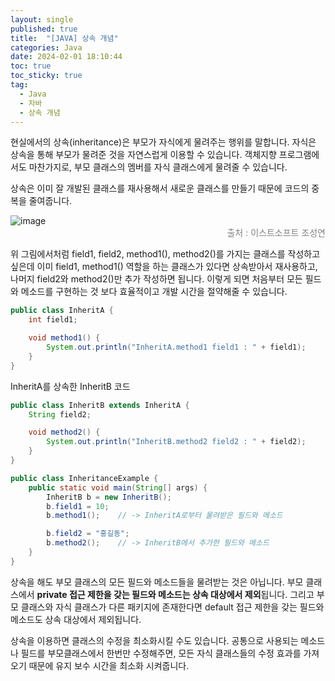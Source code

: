 ```yaml
---
layout: single
published: true
title:  "[JAVA] 상속 개념"
categories: Java
date: 2024-02-01 18:10:44
toc: true
toc_sticky: true
tag:   
  - Java
  - 자바
  - 상속 개념
---
```


현실에서의 상속(inheritance)은 부모가 자식에게 물려주는 행위를 말합니다. 자식은 상속을 통해 부모가 물려준 것을 자연스럽게 이용할 수 있습니다. 객체지향 프로그램에서도 마찬가지로, 부모 클래스의 멤버를 자식 클래스에게 물려줄 수 있습니다. 

상속은 이미 잘 개발된 클래스를 재사용해서 새로운 클래스를 만들기 때문에 코드의 중복을 줄여줍니다. 

![image](https://github.com/BaxDailyGit/BaxDailyGit/assets/99312529/e57173b1-0251-487e-a400-89e8354abe54)
<span style="color:gray; display: block; text-align: right;">출처 : 이스트소프트 조성연</span>

위 그림에서처럼 field1, field2, method1(), method2()를 가지는 클래스를 작성하고싶은데 이미 field1, method1() 역할을 하는 클래스가 있다면 상속받아서 재사용하고, 나머지 field2와 method2()만 추가 작성하면 됩니다. 이렇게 되면 처음부터 모든 필드와 메소드를 구현하는 것 보다 효율적이고 개발 시간을 절약해줄 수 있습니다.

```java
public class InheritA {
    int field1;

    void method1() {
        System.out.println("InheritA.method1 field1 : " + field1);
    }
}
```

InheritA를 상속한 InheritB 코드

```java
public class InheritB extends InheritA {
    String field2;

    void method2() {
        System.out.println("InheritB.method2 field2 : " + field2);
    }
}
```

```java
public class InheritanceExample {
    public static void main(String[] args) {
        InheritB b = new InheritB();
        b.field1 = 10;
        b.method1();    // -> InheritA로부터 물려받은 필드와 메소드

        b.field2 = "홍길동";
        b.method2();    // -> InheritB에서 추가한 필드와 메소드
    }
}
```

상속을 해도 부모 클래스의 모든 필드와 메소드들을 물려받는 것은 아닙니다. 부모 클래스에서 **private 접근 제한을 갖는 필드와 메소드는 상속 대상에서 제외**됩니다. 그리고 부모 클래스와 자식 클래스가 다른 패키지에 존재한다면 default 접근 제한을 갖는 필드와 메소드도 상속 대상에서 제외됩니다. 

상속을 이용하면 클래스의 수정을 최소화시킬 수도 있습니다. 공통으로 사용되는 메소드나 필드를 부모클래스에서 한번만 수정해주면, 모든 자식 클래스들의 수정 효과를 가져오기 때문에 유지 보수 시간을 최소화 시켜줍니다.